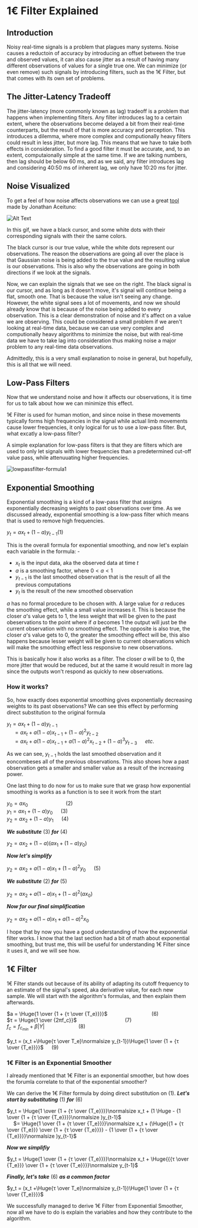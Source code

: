 # 1€ Filter Explained
## Introduction

Noisy real-time signals is a problem that plagues many systems. Noise causes a reductoin of accuracy by introducing an offset between the true and observed values, it can also cause jitter as a result of having many different observations of values for a single true one. We can minimize (or even remove) such signals by introducing filters, such as the 1€ Filter, but that comes with its own set of problems.

## The Jitter-Latency Tradeoff

The jitter-latency (more commonly known as lag) tradeoff is a problem that happens when implementing filters. Any filter introduces lag to a certain extent, where the observations become delayed a bit from their real-time counterparts, but the result of that is more accuracy and perception. This introduces a dilemma, where more complex and computionally heavy filters could result in less jitter, but more lag. This means that we have to take both effects in consideration. To find a good filter it must be accurate, and, to an extent, computaionally simple at the same time. If we are talking numbers, then lag should be below 60 ms, and as we said, any filter introduces lag and considering 40:50 ms of inherent lag, we only have 10:20 ms for jitter.

## Noise Visualized

To get a feel of how noise affects observations we can use a great [tool](https://gery.casiez.net/1euro/InteractiveDemo/) made by Jonathan Aceituno:

![Alt Text](https://i.imgur.com/UcBrq3L.gif)

In this gif, we have a black cursor, and some white dots with their corresponding signals with their the same colors.

The black cursor is our true value, while the white dots represent our observations. The reason the observations are going all over the place is that Gaussian noise is being added to the true value and the resulting value is our observations. This is also why the observations are going in both directions if we look at the signals.

Now, we can explain the signals that we see on the right. The black signal is our cursor, and as long as it doesn't move, it's signal will continue being a flat, smooth one. That is because the value isn't seeing any change. However, the white signal sees a lot of movements, and now we should already know that is because of the noise being added to every observation. This is a clear demonstration of noise and it's affect on a value we are observing. This could be considered a small problem if we aren't looking at real-time data, because we can use very complex and computionally heavy algorithms to minimize the noise, but with real-time data we have to take lag into consideration thus making noise a major problem to any real-time data observations.

Admittedly, this is a very small explanation to noise in general, but hopefully, this is all that we will need.

## Low-Pass Filters

Now that we understand noise and how it affects our observations, it is time for us to talk about how we can minimize this effect.

1€ Filter is used for human motion, and since noise in these movements typically forms high frequencies in the signal while actual limb movements cause lower frequencies, it only logical for us to use a low-pass filter. But, what excatly a low-pass filter? 

A simple explanation for low-pass filters is that they are filters which are used to only let signals with lower frequencies than a predetermined cut-off value pass, while attenuuating higher frequencies.

![lowpassfilter-formula1](https://github.com/MKSharaf/OneEuroFilterExplained/assets/135005981/6193033f-f696-4a43-a8f1-a9164505aaa7)

## Exponential Smoothing

Exponential smoothing is a kind of a low-pass filter that assigns exponentially decreasing weights to past observations over time. As we discussed already, exponential smoothing is a low-pass filter which means that is used to remove high frequencies. 

$y_t = ax_t + (1-a)y_{t-1} (1)$

This is the overall formula for exponential smoothing, and now let's explain each variable in the formula: -

* $x_t$ is the input data, aka the observed data at time $t$
* $a$ is a smoothing factor, where $0 < a < 1$
* $y_{t-1}$ is the last smoothed observation that is the result of all the previous computations
* $y_t$ is the result of the new smoothed observation 

$a$ has no formal procedure to be chosen with. A large value for $a$ reduces the smoothing effect, while a small value increases it. This is because the closer $a$'s value gets to $1$, the less weight that will be given to the past obeservations to the point where if $a$ becomes $1$ the output will just be the current observation with no smoothing effect. The opposite is also true, the closer $a$'s value gets to $0$, the greater the smoothing effect will be, this also happens because lesser weight will be given to current observations which will make the smoothing effect less responsive to new observations.

This is basically how it also works as a filter. The closer $a$ will be to $0$, the more jitter that would be reduced, but at the same it would result in more lag since the outputs won't respond as quickly to new observations. 

### How it works?

So, how exactly does exponential smoothing gives exponentially decreasing weights to its past observations? We can see this effect by performing direct substitution to the original formula

$y_t = ax_t + (1-a)y_{t-1}$ <br/>
&emsp; $= ax_t + a(1-a)x_{t-1} + (1-a)^2y_{t-2}$ <br/>
&emsp; $= ax_t + a(1-a)x_{t-1} + a(1-a)^2x_{t-2} + (1-a)^3y_{t-3}$ &emsp; $etc.$

As we can see, $y_{t-1}$ holds the last smoothed observation and it eoncombeses all of the previous observations. This also shows how a past observation gets a smaller and smaller value as a result of the increasing power.

One last thing to do now for us to make sure that we grasp how exponential smoothing is works as a function is to see it work from the start

$y_0 = ax_0$ &emsp;&emsp;&emsp;&emsp;&emsp;&emsp;&ensp;&nbsp; $(2)$<br/>
$y_1 = ax_1 + (1-a)y_0$ &emsp; $(3)$<br/>
$y_2 = ax_2 + (1-a)y_1$ &emsp; $(4)$<br/>

***We substitute*** $(3)$ ***for*** $(4)$

$y_2 = ax_2 + (1-a)(ax_1 + (1-a)y_0)$<br/>

***Now let's simplify*** 

$y_2 = ax_2 + a(1-a)x_1 + (1-a)^2y_0$ &emsp; $(5)$

***We substitute*** $(2)$ ***for*** $(5)$

$y_2 = ax_2 + a(1-a)x_1 + (1-a)^2(ax_0)$<br/>

***Now for our final simplification*** 

$y_2 = ax_2 + a(1-a)x_1 + a(1-a)^2x_0$<br/>

I hope that by now you have a good understanding of how the exponential filter works. I know that the last section had a bit of math about exponential smoothing, but trust me, this will be useful for understanding 1€ Filter since it uses it, and we will see how.

## 1€ Filter

1€ Filter stands out because of its ability of adapting its cutoff frequency to an estimate of the signal's speed, aka derivative value, for each new sample. We will start with the algorithm's formulas, and then explain them afterwards.

$a  = \Huge{1 \over {1 + {τ \over {T_e}}}}$ &emsp;&emsp;&emsp;&emsp;&emsp;&emsp;&emsp;&emsp; $(6)$<br/>
$τ  = \Huge{1 \over {2πf_c}}$ &emsp;&emsp;&emsp;&emsp;&emsp;&emsp;&emsp;&emsp;&ensp;&nbsp; $(7)$ <br/> 
$f_c = f_{c_{min}} + β|Y|$ &emsp;&emsp;&emsp;&emsp;&emsp;&emsp; $(8)$ <br/>  
$y_t = (x_t +\Huge{τ \over T_e}\normalsize y_{t-1})\Huge{1 \over {1 + {τ \over {T_e}}}}$  &emsp; $(9)$ <br/>

### 1€ Filter is an Exponential Smoother

I already mentioned that 1€ Filter is an exponential smoother, but how does the forumla correlate to that of the exponential smoother?

We can derive the 1€ Filter formula by doing direct substitution on $(1)$. ***Let's start by substituting*** $(1)$ ***for*** $(6)$

$y_t = \Huge{1 \over {1 + {τ \over {T_e}}}}\normalsize x_t + (1 \Huge - {1 \over {1 + {τ \over {T_e}}}}\normalsize )y_{t-1}$ <br/>
&emsp; $= \Huge{1 \over {1 + {τ \over {T_e}}}}\normalsize x_t + (\Huge{{1 + {τ \over {T_e}}} \over {1 + {τ \over {T_e}}}} - {1 \over {1 + {τ \over {T_e}}}}\normalsize )y_{t-1}$

***Now we simplifiy***

$y_t = \Huge{1 \over {1 + {τ \over {T_e}}}}\normalsize x_t + \Huge{{{τ \over {T_e}}} \over {1 + {τ \over {T_e}}}}\normalsize y_{t-1}$

***Finally, let's take*** $(6)$ ***as a common factor***

$y_t = (x_t +\Huge{τ \over T_e}\normalsize y_{t-1})\Huge{1 \over {1 + {τ \over {T_e}}}}$

We successfully managed to derive 1€ Filter from Exponential Smoother, now all we have to do is explain the variables and how they contribute to the algorithm.


